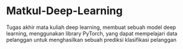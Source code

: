 # Matkul-Deep-Learning
Tugas akhir mata kuliah deep learning, membuat sebuah model deep learning, menggunakan library PyTorch,  yang dapat mempelajari data pelanggan untuk menghasilkan sebuah prediksi klasifikasi pelanggan
